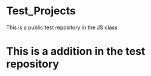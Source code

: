 # Test_Projects
This is a public test repository in the JS class
# This is a addition in the test repository
